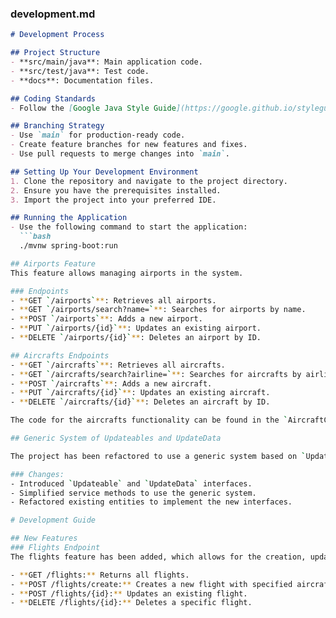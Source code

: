 ### development.md

```markdown
# Development Process

## Project Structure
- **src/main/java**: Main application code.
- **src/test/java**: Test code.
- **docs**: Documentation files.

## Coding Standards
- Follow the [Google Java Style Guide](https://google.github.io/styleguide/javaguide.html).

## Branching Strategy
- Use `main` for production-ready code.
- Create feature branches for new features and fixes.
- Use pull requests to merge changes into `main`.

## Setting Up Your Development Environment
1. Clone the repository and navigate to the project directory.
2. Ensure you have the prerequisites installed.
3. Import the project into your preferred IDE.

## Running the Application
- Use the following command to start the application:
  ```bash
  ./mvnw spring-boot:run

## Airports Feature
This feature allows managing airports in the system.

### Endpoints
- **GET `/airports`**: Retrieves all airports.
- **GET `/airports/search?name=`**: Searches for airports by name.
- **POST `/airports`**: Adds a new airport.
- **PUT `/airports/{id}`**: Updates an existing airport.
- **DELETE `/airports/{id}`**: Deletes an airport by ID.

## Aircrafts Endpoints
- **GET `/aircrafts`**: Retrieves all aircrafts.
- **GET `/aircrafts/search?airline=`**: Searches for aircrafts by airline.
- **POST `/aircrafts`**: Adds a new aircraft.
- **PUT `/aircrafts/{id}`**: Updates an existing aircraft.
- **DELETE `/aircrafts/{id}`**: Deletes an aircraft by ID.

The code for the aircrafts functionality can be found in the `AircraftController`, `AircraftService`, and `AircraftRepository` classes.

## Generic System of Updateables and UpdateData

The project has been refactored to use a generic system based on `Updateables` and `UpdateData`. This change simplifies the logic and ensures consistency across service methods. The new `UpdateableService` class handles the generic update, delete, and add operations, allowing for easier maintenance and scalability.

### Changes:
- Introduced `Updateable` and `UpdateData` interfaces.
- Simplified service methods to use the generic system.
- Refactored existing entities to implement the new interfaces.

# Development Guide

## New Features
### Flights Endpoint
The flights feature has been added, which allows for the creation, updating, and deletion of flights. The following endpoints are included:

- **GET /flights:** Returns all flights.
- **POST /flights/create:** Creates a new flight with specified aircraft, to/from airports, gates, and arrival/departure times.
- **POST /flights/{id}:** Updates an existing flight.
- **DELETE /flights/{id}:** Deletes a specific flight.




